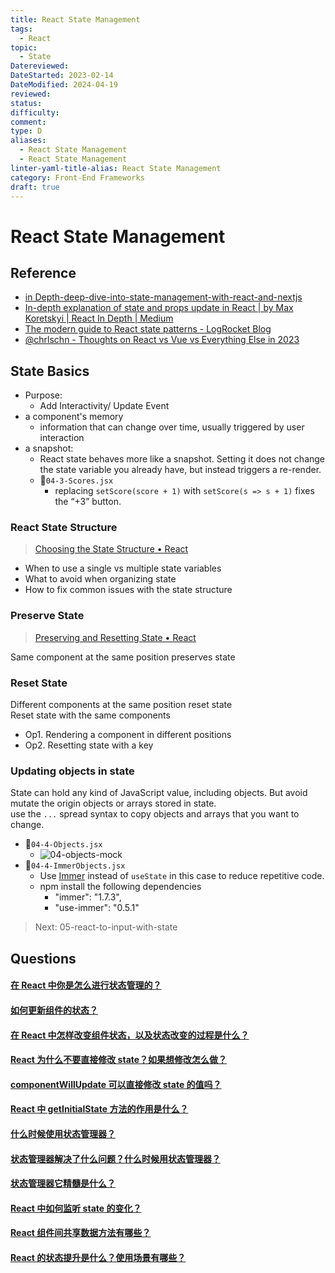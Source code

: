 ```yaml
---
title: React State Management
tags:
  - React
topic:
  - State
Datereviewed: 
DateStarted: 2023-02-14
DateModified: 2024-04-19
reviewed: 
status: 
difficulty: 
comment: 
type: D
aliases:
  - React State Management
  - React State Management
linter-yaml-title-alias: React State Management
category: Front-End Frameworks
draft: true
---
```


# React State Management
## Reference
- [in Depth-deep-dive-into-state-management-with-react-and-nextjs](https://angularindepth.com/posts/1487/deep-dive-into-state-management-with-react-and-nextjs)
- [In-depth explanation of state and props update in React | by Max Koretskyi | React In Depth | Medium](https://medium.com/react-in-depth/in-depth-explanation-of-state-and-props-update-in-react-51ab94563311)
- [The modern guide to React state patterns - LogRocket Blog](https://blog.logrocket.com/modern-guide-react-state-patterns/#usestate-hook) 
- [@chrlschn - Thoughts on React vs Vue vs Everything Else in 2023](https://chrlschn.dev/blog/2022/12/react-vs-vue-vs-everything-in-2023/)
## State Basics
- Purpose: 
	- Add Interactivity/ Update Event
- a component's memory
	- information that can change over time, usually triggered by user interaction
- a snapshot: 
	- React state behaves more like a snapshot. Setting it does not change the state variable you already have, but instead triggers a re-render.
	- 📌`04-3-Scores.jsx`
	  - replacing `setScore(score + 1)` with `setScore(s => s + 1)` fixes the “+3” button.

### React State Structure
>[Choosing the State Structure • React](https://beta.reactjs.org/learn/choosing-the-state-structure)

- When to use a single vs multiple state variables
- What to avoid when organizing state
- How to fix common issues with the state structure
### Preserve State
>[Preserving and Resetting State • React](https://beta.reactjs.org/learn/preserving-and-resetting-state)

Same component at the same position preserves state
### Reset State
Different components at the same position reset state  
Reset state with the same components
- Op1. Rendering a component in different positions
- Op2. Resetting state with a key
### Updating objects in state
State can hold any kind of JavaScript value, including objects. But avoid mutate the origin objects or arrays stored in state.  
use the `...` spread syntax to copy objects and arrays that you want to change.

- 📌`04-4-Objects.jsx`
  - ![04-objects-mock](https://cdn.jsdelivr.net/gh/jenniferwonder/bimg/full-stack/04-objects-mock.png)
- 📌`04-4-ImmerObjects.jsx`
  - Use [Immer](https://github.com/immerjs/use-immer) instead of `useState` in this case to reduce repetitive code.
  - npm install the following dependencies
    - "immer": "1.7.3",
    - "use-immer": "0.5.1"
> Next: 05-react-to-input-with-state
## Questions
#### [在 React 中你是怎么进行状态管理的？](https://github.com/haizlin/fe-interview/issues/605)

#### [如何更新组件的状态？](https://github.com/haizlin/fe-interview/issues/849)

#### [在 React 中怎样改变组件状态，以及状态改变的过程是什么？](https://github.com/haizlin/fe-interview/issues/606)

#### [React 为什么不要直接修改 state？如果想修改怎么做？](https://github.com/haizlin/fe-interview/issues/857)

#### [componentWillUpdate 可以直接修改 state 的值吗？](https://github.com/haizlin/fe-interview/issues/951)

#### [React 中 getInitialState 方法的作用是什么？](https://github.com/haizlin/fe-interview/issues/792)

#### [什么时候使用状态管理器？](https://github.com/haizlin/fe-interview/issues/953)

#### [状态管理器解决了什么问题？什么时候用状态管理器？](https://github.com/haizlin/fe-interview/issues/838)

#### [状态管理器它精髓是什么？](https://github.com/haizlin/fe-interview/issues/837)

#### [React 中如何监听 state 的变化？](https://github.com/haizlin/fe-interview/issues/861)

#### [React 组件间共享数据方法有哪些？](https://github.com/haizlin/fe-interview/issues/672)

#### [React 的状态提升是什么？使用场景有哪些？](https://github.com/haizlin/fe-interview/issues/671)















